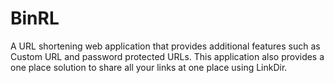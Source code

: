 # BinRL
A  URL shortening web application that provides additional features such as Custom URL and password protected URLs.
This application also provides a one place solution to share all your links at one place using LinkDir.
